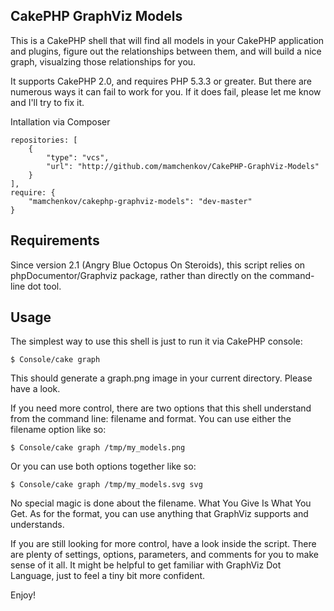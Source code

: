 CakePHP GraphViz Models
-----------------------

This is a CakePHP shell that will find all models in your CakePHP application and
plugins, figure out the relationships between them, and will build a nice graph,
visualzing those relationships for you.

It supports CakePHP 2.0, and requires PHP 5.3.3 or greater.  But there
are numerous ways it can fail to work for you.  If it does fail, please let me
know and I'll try to fix it.


Intallation via Composer

```
repositories: [
	{
		"type": "vcs",
		"url": "http://github.com/mamchenkov/CakePHP-GraphViz-Models"
	}
],
require: {
	"mamchenkov/cakephp-graphviz-models": "dev-master"
}
```


Requirements
------------

Since version 2.1 (Angry Blue Octopus On Steroids), this script relies on phpDocumentor/Graphviz
package, rather than directly on the command-line dot tool.



Usage
-----

The simplest way to use this shell is just to run it via CakePHP console:

```
$ Console/cake graph
```

This should generate a graph.png image in your current directory.  Please have a look.

If you need more control, there are two options that this shell understand from the
command line: filename and format.   You can use either the filename option like so:

```
$ Console/cake graph /tmp/my_models.png
```

Or you can use both options together like so:

```
$ Console/cake graph /tmp/my_models.svg svg
```

No special magic is done about the filename.  What You Give Is What You Get.  As for the
format, you can use anything that GraphViz supports and understands.

If you are still looking for more control, have a look inside the script.  There are
plenty of settings, options, parameters, and comments for you to make sense of it all. It
might be helpful to get familiar with GraphViz Dot Language, just to feel a tiny bit more
confident.

Enjoy!

